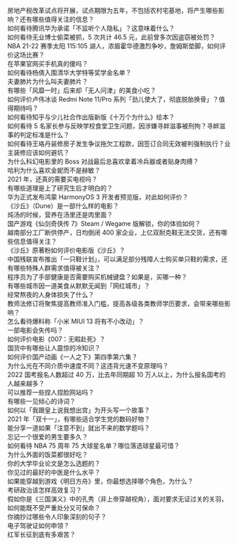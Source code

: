 房地产税改革试点将开展，试点期限为五年，不包括农村宅基地，将产生哪些影响？还有哪些值得关注的信息？  
如何看待腾讯华为承诺「不监听个人隐私」？这意味着什么？  
如何看待无业博士偷菜被抓，5 次共计 46.5 元，此前曾多次因盗窃被处罚？  
NBA 21-22 赛季太阳 115:105 湖人，浓眉霍华德激烈争吵，詹姆斯垫脚，如何评价这场比赛？  
在苹果官网买手机真的傻吗？  
如何看待杨倩入围清华大学特等奖学金名单？  
夫妻肺片为什么叫夫妻肺片？  
有哪些「风靡一时」后来却「无人问津」的美食小吃？  
如何评价卢伟冰谈 Redmi Note 11/Pro 系列「劲儿使大了，彻底脱胎换骨」？值得期待吗？  
如何看待知乎与少儿社合作出版新版《十万个为什么》绘本？  
如何看待 5 名家长参与反映学校食堂卫生问题，因涉嫌寻衅滋事被刑拘？寻衅滋事的判定标准是什么？  
如何看待王珞丹装修房子发生争议拖欠工程款，因签订合同无效被判强制执行？业主装修应该如何避坑？  
为什么科幻电影里的 Boss 对战最后总喜欢拿着冷兵器或者贴身肉搏？  
哈利为什么喜欢金妮而不是赫敏？  
2021 年，还真的需要买电视吗？  
有哪些道理是上了研究生后才明白的？  
华为正式发布鸿蒙 HarmonyOS 3 开发者预览版，对此如何评价？  
《沙丘》（Dune）是一部什么样的电影？  
炖汤的时候，营养在汤里还是肉里面？  
国产游戏《仙剑奇侠传 7》Steam / Wegame 版解锁，你的体验如何？  
越南部分工厂断供停产，日均倒闭 400 家企业，上亿双耐克鞋无法交货，还有哪些信息值得关注？  
《沙丘》原著粉如何评价电影版《沙丘》？  
中国残联宣布推出「一只鞋计划」，可以满足部分残障人士购买单只鞋的需求，还有哪些特殊人群需求值得被关注？  
程序员为了手部健康是否需要购买机械键盘？如果是，买哪一种？  
有哪些城市因一道美食从默默无闻到「网红城市」？  
经常熬夜的人身体损失了什么？  
教师法修订将聚焦提高教师准入门槛，提高各级各类教师学历要求，会带来哪些影响？  
怎么看待爆料称「小米 MIUI 13 将有不小改动」？  
一部电影会失传吗？  
如何评价电影《007：无暇赴死》？  
国货中有哪些让人震惊的冷知识？  
如何评价国产动画《一人之下》第四季第六集？  
为什么光在不同介质中速度不同？这违背光速不变原理吗？  
2022 国考报名人数超过 40 万，比去年同期超 10 万人以上，为什么报名国考的人越来越多？  
可以推荐一些捏人捏脸网站吗？  
有哪些一见倾心的诗词？  
如何以「我跟皇上说我想出宫」为开头写一个故事？  
2021 年「双十一」，有哪些适合学生党的数码好物？  
能分享一道如果「注意不到」就出不来的数学题吗？  
忘记一个很爱的男生要多久？  
如何看待 NBA 75 周年 75 大球星名单？哪位落选球星最可惜？  
为什么外面的饭菜都很好吃？  
你的大学毕业论文是怎么选题的？  
你见过的最好的中医是什么水平？  
如果能穿越到游戏《明日方舟》里，你最想选择哪个角色，为什么？  
考研政治该怎样高效复习？  
假如你是《三国演义》中的孔秀（非上帝穿越视角），面对要求无证过关的关羽，如何能既不受严重处分又可保命？  
你摘抄过哪些令人印象深刻的句子？  
电子驾驶证如何申领？  
红军长征到底有多艰苦？  
